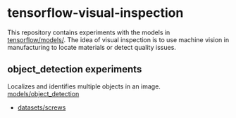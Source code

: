 # tensorflow-visual-inspection
This repository contains experiments with the models in [tensorflow/models/](https://github.com/tensorflow/models/). The idea of visual inspection is to use machine vision in manufacturing to locate materials or detect quality issues.

## object_detection experiments
Localizes and identifies multiple objects in an image. [models/object_detection](https://github.com/aaronzink/tensorflow-visual-inspection/tree/master/models/object_detection)

* [datasets/screws](https://github.com/aaronzink/tensorflow-visual-inspection/tree/master/datasets/screws)
